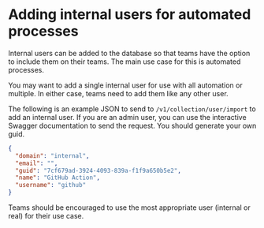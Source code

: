# Adding internal users for automated processes

Internal users can be added to the database so that teams have the option to include them on their teams. The main use case for this is automated processes.

You may want to add a single internal user for use with all automation or multiple. In either case, teams need to add them like any other user.

The following is an example JSON to send to `/v1/collection/user/import` to add an internal user. If you are an admin user, you can use the interactive Swagger documentation to send the request. You should generate your own guid.

```json
{
  "domain": "internal",
  "email": "",
  "guid": "7cf679ad-3924-4093-839a-f1f9a650b5e2",
  "name": "GitHub Action",
  "username": "github"
}
```

Teams should be encouraged to use the most appropriate user (internal or real) for their use case.
